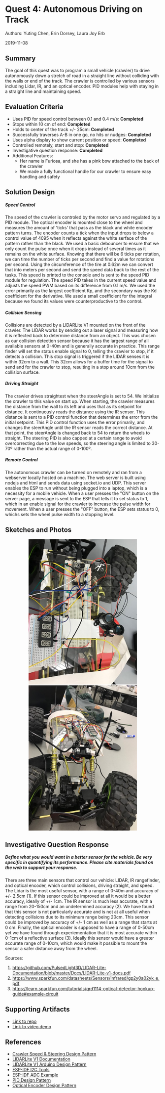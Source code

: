 # Quest 4: Autonomous Driving on Track
Authors: Yuting Chen, Erin Dorsey, Laura Joy Erb

2019-11-08

## Summary
The goal of this quest was to program a small vehicle (crawler) to drive autonomously down a stretch of road in a straight line without colliding with the walls or end of the track. The crawler is controlled by various sensors including Lidar, IR, and an optical encoder. PID modules help with staying in a straight line and maintaining speed. 


## Evaluation Criteria
- Uses PID for speed control between 0.1 and 0.4 m/s: **Completed** 
- Stops within 10 cm of end: **Completed**
- Holds to center of the track +/- 25cm: **Completed**
- Successfully traverses A-B in one go, no hits or nudges: **Completed** 
- Uses alpha display to show current position or speed: **Completed**
- Controlled remotely, start and stop: **Completed**
- Investigative question response: **Completed**
- Additional Features:
    - Her name is Furiosa, and she has a pink bow attached to the back of the crawler
    - We made a fully functional handle for our crawler to ensure easy handling and safety

## Solution Design
##### Speed Control
The speed of the crawler is controled by the motor servo and regulated by a PID module. The optical encoder is mounted close to the wheel and measures the amount of 'ticks' that pass as the black and white encoder pattern turns. The encoder counts a tick when the input drops to below a control value of 4095 when it reflects against the white serface of the pattern rather than the black. We used a basic debouncer to ensure that we only count the pulse once when it drops instead of several times as it remains on the white surface. Knowing that there will be 6 ticks per rotation, we can time the number of ticks per second and find a value for rotations per second. Using the circumference of the tire at 0.62m we can convert that into meters per second and send the speed data back to the rest of the tasks. This speed is printed to the console and is sent to the speed PID module for regulation. The speed PID takes in the current speed value and adjusts the speed PWM based on its difference from 0.1 m/s. We used the error primarily as the largest coefficient Kp, and the secondary was the Kd coefficient for the derivative. We used a small coefficient for the integral because we found its values were counterproductive to the control. 

##### Collision Sensing
Collisions are detected by a LIDARLite V1 mounted on the front of the crawler. The LIDAR works by sending out a laser signal and measuring how it is reflected back to determine distance from an object. This was chosen as our collision detection sensor because it has the largest range of all available sensors at 0-40m and is generally accurate in practice. This range finder will set the status enable signal to 0, telling the crawler to stop, if it detects a collision. This stop signal is triggered if the LIDAR senses it is within 32cm to a wall. This 32cm allows for a buffer time for the signal to send and for the crawler to stop, resulting in a stop around 10cm from the collision surface. 

##### Driving Straight 
The crawler drives straightest when the steerAngle is set to 54. We initialize the crawler to this value on start up. When starting, the crawler measures the distance from the wall to its left and uses that as its setpoint for distance. It continuously reads the distance using the IR sensor. This distance is sent to a PID control function that determines the error from the initial setpoint. This PID control function uses the error primarily, and changes the steerAngle until the IR sensor reads the correct distance. At that point, the steerAngle is changed back to 54 to return the wheels to straight. The steering PID is also capped at a certain range to avoid overcorrecting due to the low speeds, so the steering angle is limited to 30-70º rather than the actual range of 0-100º. 

##### Remote Control
The autonomous crawler can be turned on remotely and ran from a webserver locally hosted on a machine. The web server is built using nodejs and html and sends data using socket.io and UDP. This server enables the ESP to run without being plugged into a laptop, which is a necessity for a mobile vehicle. When a user presses the "ON" button on the server page, a message is sent to the ESP that tells it to set status to 1, which in an enable signal for the crawler to increase the pulse width for movement. When a user presses the "OFF" button, the ESP sets status to 0, whichs sets the wheel pulse width to a stopping level.


## Sketches and Photos
<center><img src="./images/IMG_6689.jpg" width="70%" /></center>  
<center><img src="./images/IMG_6690.jpg" width="70%" /></center>  
<center> </center>


## Investigative Question Response
##### Define what you would want in a better sensor for the vehicle. Be very specific in quantifying its performance. Please cite materials found on the web to support your response.
There are three main sensors that control our vehicle: LIDAR, IR rangefinder, and optical encoder, which control collisions, driving straight, and speed. The Lidar is the most useful sensor, with a range of 0-40m and accuracy of +/- 2.5cm (1). If this sensor could be improved at all it would be a better accuracy, ideally of +/- 1cm. The IR sensor is much less accurate, with a range from 20-150cm and an undetermined accuracy (2). We have found that this sensor is not particularly accurate and is not at all useful when detecting collisions due to its minimum range being 20cm. This sensor could be improved by accuracy of +/- 1 cm as well as a range that starts at 0 cm. Finally, the optical encoder is supposed to have a range of 0-50cm yet we have found through experiementation that it is most accurate within 0-1cm of a reflective surface (3). Ideally this sensor would have a greater accurate range of 0-10cm, which would make it possible to mount the sensor a safer distance away from the wheel. 

Sources:
1. https://github.com/PulsedLight3D/LIDAR-Lite-Documentation/blob/master/Docs/LIDAR-Lite-v1-docs.pdf
2. https://www.sparkfun.com/datasheets/Sensors/Infrared/gp2y0a02yk_e.pdf
3. https://learn.sparkfun.com/tutorials/qrd1114-optical-detector-hookup-guide#example-circuit

## Supporting Artifacts
- [Link to repo](https://github.com/BU-EC444/Team18-Chen-Dorsey-Erb/edit/master/quest-4)
- [Link to video demo](https://youtu.be/1QwLT7r5-9I)


## References
- [Crawler Speed & Steering Design Pattern](http://whizzer.bu.edu/briefs/design-patterns/dp-esc)
- [LIDARLite V1 Documentation](https://github.com/PulsedLight3D/LIDAR-Lite-Documentation/blob/master/Docs/LIDAR-Lite-v1-docs.pdf)
- [LIDARLite V1 Arduino Design Pattern](https://www.robotshop.com/community/blog/show/lidar-lite-laser-rangefinder-simple-arduino-sketch-of-a-180-degree-radar)
- [ESP-IDF I2C Tools](https://github.com/espressif/esp-idf/tree/39f090a4f1dee4e325f8109d880bf3627034d839/examples/peripherals/i2c/i2c_tools)
- [ESP-IDF ADC Example](https://github.com/espressif/esp-idf/tree/39f090a4f1dee4e325f8109d880bf3627034d839/examples/peripherals/adc)
- [PID Design Pattern](http://whizzer.bu.edu/briefs/design-patterns/dp-pid)
- [Optical Encoder Design Pattern](https://learn.sparkfun.com/tutorials/qrd1114-optical-detector-hookup-guide#example-circuit)

